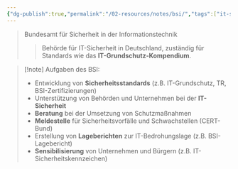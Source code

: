 ```yaml
---
{"dg-publish":true,"permalink":"/02-resources/notes/bsi/","tags":["it-sicherheit","GFN/prüfungsrelevant/AP1/vorbereitung"],"noteIcon":"","updated":"2025-08-26T16:35:02.000+02:00"}
---
```


>Bundesamt für Sicherheit in der Informationstechnik 
>> Behörde für IT-Sicherheit in Deutschland, zuständig für Standards wie das **IT-Grundschutz-Kompendium**.

> [!note] Aufgaben des BSI:
> 
> - Entwicklung von **Sicherheitsstandards** (z.B. IT-Grundschutz, TR, BSI-Zertifizierungen)
> - Unterstützung von Behörden und Unternehmen bei der **IT-Sicherheit**
> - **Beratung** bei der Umsetzung von Schutzmaßnahmen
> - **Meldestelle** für Sicherheitsvorfälle und Schwachstellen (CERT-Bund)
> - Erstellung von **Lageberichten** zur IT-Bedrohungslage (z.B. BSI-Lagebericht)
> - **Sensibilisierung** von Unternehmen und Bürgern (z.B. IT-Sicherheitskennzeichen)
